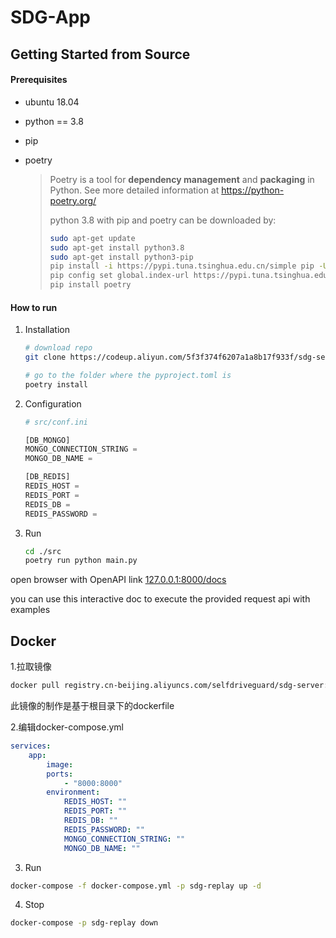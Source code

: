 # SDG-App



## Getting Started from Source



#### Prerequisites

- ubuntu 18.04

- python == 3.8

- pip

- poetry 

  > Poetry is a tool for **dependency management** and **packaging** in Python. See more detailed information at https://python-poetry.org/
  >
  > python 3.8 with pip and poetry can be downloaded by:
  >
  > ```bash
  > sudo apt-get update
  > sudo apt-get install python3.8
  > sudo apt-get install python3-pip
  > pip install -i https://pypi.tuna.tsinghua.edu.cn/simple pip -U
  > pip config set global.index-url https://pypi.tuna.tsinghua.edu.cn/simple
  > pip install poetry
  > ```



#### How to run

1. Installation

   ```bash
   # download repo
   git clone https://codeup.aliyun.com/5f3f374f6207a1a8b17f933f/sdg-server.git
   
   # go to the folder where the pyproject.toml is
   poetry install 
   ```

2. Configuration

   ```python
   # src/conf.ini
   
   [DB_MONGO]
   MONGO_CONNECTION_STRING = 
   MONGO_DB_NAME = 
   
   [DB_REDIS]
   REDIS_HOST = 
   REDIS_PORT = 
   REDIS_DB = 
   REDIS_PASSWORD = 
   ```

3. Run

   ```bash
   cd ./src
   poetry run python main.py
   ```

open browser with OpenAPI link [127.0.0.1:8000/docs]()

you can use this interactive doc to execute the provided request api with examples



## Docker

1.拉取镜像

```bash
docker pull registry.cn-beijing.aliyuncs.com/selfdriveguard/sdg-server:0.3.2
```

此镜像的制作是基于根目录下的dockerfile

2.编辑docker-compose.yml

```yaml
services: 
    app:
        image:
        ports:
            - "8000:8000"
        environment: 
            REDIS_HOST: ""
            REDIS_PORT: ""
            REDIS_DB: ""
            REDIS_PASSWORD: ""
            MONGO_CONNECTION_STRING: ""
            MONGO_DB_NAME: ""
```

3. Run

```bash
docker-compose -f docker-compose.yml -p sdg-replay up -d
```

4. Stop

```bash
docker-compose -p sdg-replay down
```

